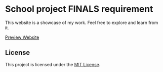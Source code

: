 # School project FINALS requirement

This website  is a showcase of my work. Feel free to explore and learn from it.

[Preview Website](https://lingwinee.github.io/WebDev-FINALS-Project/)

## License

This project is licensed under the [MIT License](https://opensource.org/licenses/MIT).
